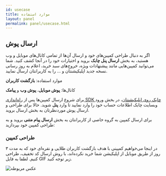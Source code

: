 ```yaml
---
id: usecase
title: موارد استفاده
layout: panel
permalink: panel/usecase.html
---
```

## ارسال پوش

اگر به دنبال طراحی کمپین‌های خود و ارسال آن‌ها از تمامی کانال‌های موبایل و وب هستید، به بخش **ارسال پنل چابک** بروید و اختیارات خود را در آنجا کشف کنید. شما می‌توانید کمپین‌هایی مانند پیشنهادات ویژه، خروج‌های سبد خرید، اعلام به روز رسانی نسخه جدید اپلیکیشنتان و ... را به کاربرانتان ارسال نمایید. 

موارد استفاده: **بازگشت کاربران**

کانال‌ها: **پوش موبایل**، **پوش وب** و **پیامک**

برای شروع ارسال کمپین‌ها پس از [راه‌اندازی SDK چابک روی اپلیکیشنتان](https://doc.chabokpush.com/)، در بخش ورود وبسایت چابک اطلاعات حساب خود را وارد نمایید تا وارد **پنل** شوید. حالا برای طراحی و ارسال پوش موردنظرتان به بخش ارسال بروید. 


برای ارسال کمپین به گروه خاصی از کاربرانتان به بخش **ارسال پیام متنی** بروید و به طراحی کمپین خود بپردازید:

### طراحی کمپین
 
در اینجا می‌خواهیم کمپینی با هدف بازگشت کاربران طلایی و نقره‌ای خود که به مدت ۳ روز از طریق موبایل از اپلیکیشن شما خرید نکرده‌اند، با روش ارسال کد تخفیف، طراحی کنیم. لطفا به فایل GIF زیر توجه کنید.

![عکس مربوطه](http://uupload.ir/files/ok9v_giff.gif)
